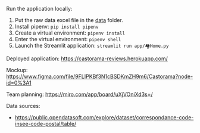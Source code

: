 Run the application locally:

1. Put the raw data excel file in the [data](data) folder.
2. Install pipenv: `pip install pipenv`
3. Create a virtual environment: `pipenv install`
4. Enter the virtual environment: `pipenv shell`
5. Launch the Streamlit application: `streamlit run app/🏘️Home.py`

Deployed application: https://castorama-reviews.herokuapp.com/

Mockup: https://www.figma.com/file/9FLIPKBf3N1cBSDKmZH9m6/Castorama?node-id=0%3A1

Team planning: https://miro.com/app/board/uXjVOniXd3s=/

Data sources:
- https://public.opendatasoft.com/explore/dataset/correspondance-code-insee-code-postal/table/